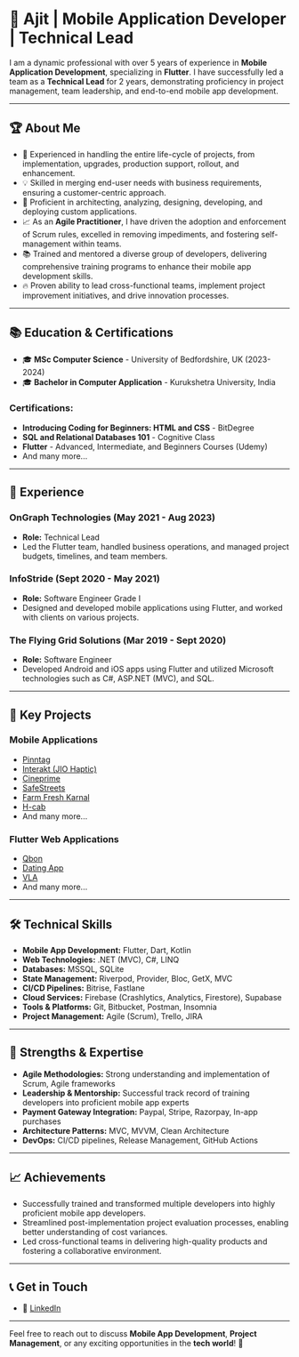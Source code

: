# 👋 Ajit | Mobile Application Developer | Technical Lead

I am a dynamic professional with over 5 years of experience in **Mobile Application Development**, specializing in **Flutter**. I have successfully led a team as a **Technical Lead** for 2 years, demonstrating proficiency in project management, team leadership, and end-to-end mobile app development.

---

## 🏆 **About Me**

- 🌟 Experienced in handling the entire life-cycle of projects, from implementation, upgrades, production support, rollout, and enhancement.
- 💡 Skilled in merging end-user needs with business requirements, ensuring a customer-centric approach.
- 🧠 Proficient in architecting, analyzing, designing, developing, and deploying custom applications.
- 📈 As an **Agile Practitioner**, I have driven the adoption and enforcement of Scrum rules, excelled in removing impediments, and fostering self-management within teams.
- 📚 Trained and mentored a diverse group of developers, delivering comprehensive training programs to enhance their mobile app development skills.
- 🔥 Proven ability to lead cross-functional teams, implement project improvement initiatives, and drive innovation processes.

---

## 📚 **Education & Certifications**

- 🎓 **MSc Computer Science** - University of Bedfordshire, UK (2023-2024)
- 🎓 **Bachelor in Computer Application** - Kurukshetra University, India

### **Certifications:**
- **Introducing Coding for Beginners: HTML and CSS** - BitDegree
- **SQL and Relational Databases 101** - Cognitive Class
- **Flutter** - Advanced, Intermediate, and Beginners Courses (Udemy)
- And many more...

---

## 💼 **Experience**

### **OnGraph Technologies (May 2021 - Aug 2023)**
- **Role:** Technical Lead
- Led the Flutter team, handled business operations, and managed project budgets, timelines, and team members.

### **InfoStride (Sept 2020 - May 2021)**
- **Role:** Software Engineer Grade I
- Designed and developed mobile applications using Flutter, and worked with clients on various projects.

### **The Flying Grid Solutions (Mar 2019 - Sept 2020)**
- **Role:** Software Engineer
- Developed Android and iOS apps using Flutter and utilized Microsoft technologies such as C#, ASP.NET (MVC), and SQL.

---

## 🚀 **Key Projects**

### **Mobile Applications**
- [Pinntag](https://play.google.com/store/apps/details?id=com.pinntag.pinntagUS)
- [Interakt (JIO Haptic)](https://play.google.com/store/apps/details?id=com.haptik.interakt)
- [Cineprime](https://apps.apple.com/in/app/cineprime/id1638723813)
- [SafeStreets](https://play.google.com/store/apps/details?id=uk.co.streetsafe.mobile)
- [Farm Fresh Karnal](https://play.google.com/store/apps/details?id=com.farmfreshkarnal.app)
- [H-cab](https://play.google.com/store/apps/details?id=com.ongraph.hcab)
- And many more...

### **Flutter Web Applications**
- [Qbon](https://admin.qbon.ch/)
- [Dating App](https://tunda-dating-app.web.app)
- [VLA](https://vlaweb.levnext.com/)
- And many more...

---

## 🛠️ **Technical Skills**

- **Mobile App Development:** Flutter, Dart, Kotlin
- **Web Technologies:** .NET (MVC), C#, LINQ
- **Databases:** MSSQL, SQLite
- **State Management:** Riverpod, Provider, Bloc, GetX, MVC
- **CI/CD Pipelines:** Bitrise, Fastlane
- **Cloud Services:** Firebase (Crashlytics, Analytics, Firestore), Supabase
- **Tools & Platforms:** Git, Bitbucket, Postman, Insomnia
- **Project Management:** Agile (Scrum), Trello, JIRA

---

## 🏅 **Strengths & Expertise**

- **Agile Methodologies:** Strong understanding and implementation of Scrum, Agile frameworks
- **Leadership & Mentorship:** Successful track record of training developers into proficient mobile app experts
- **Payment Gateway Integration:** Paypal, Stripe, Razorpay, In-app purchases
- **Architecture Patterns:** MVC, MVVM, Clean Architecture
- **DevOps:** CI/CD pipelines, Release Management, GitHub Actions

---

## 📈 **Achievements**

- Successfully trained and transformed multiple developers into highly proficient mobile app developers.
- Streamlined post-implementation project evaluation processes, enabling better understanding of cost variances.
- Led cross-functional teams in delivering high-quality products and fostering a collaborative environment.

---

## 📞 **Get in Touch**

- 🔗 [LinkedIn](https://www.linkedin.com/ajit-sharma-a0883a72)

---

Feel free to reach out to discuss **Mobile App Development**, **Project Management**, or any exciting opportunities in the **tech world**! 🚀

<!---
Ajitcool008/Ajitcool008 is a ✨ special ✨ repository because its `README.md` (this file) appears on your GitHub profile.
You can click the Preview link to take a look at your changes.
--->
